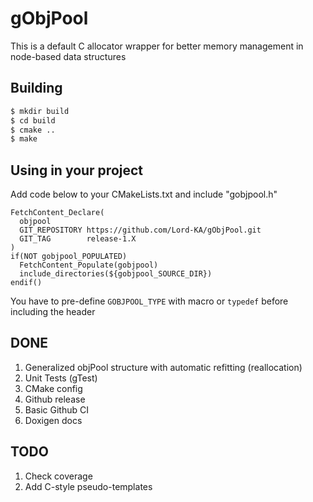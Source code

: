 # gObjPool
This is a default C allocator wrapper for better memory management in node-based data structures

## Building
```bash
$ mkdir build
$ cd build
$ cmake ..
$ make
```

## Using in your project
Add code below to your CMakeLists.txt and include "gobjpool.h"
```
FetchContent_Declare(
  objpool
  GIT_REPOSITORY https://github.com/Lord-KA/gObjPool.git
  GIT_TAG        release-1.X
)
if(NOT gobjpool_POPULATED)
  FetchContent_Populate(gobjpool)
  include_directories(${gobjpool_SOURCE_DIR})
endif()
```
You have to pre-define `GOBJPOOL_TYPE` with macro or `typedef` before including the header

## DONE
1. Generalized objPool structure with automatic refitting (reallocation)
2. Unit Tests (gTest)
3. CMake config
4. Github release
5. Basic Github CI
6. Doxigen docs

## TODO
1. Check coverage
2. Add C-style pseudo-templates
